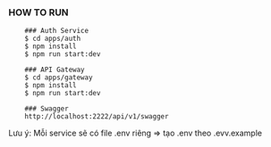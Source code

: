 ### HOW TO RUN
```
    ### Auth Service
    $ cd apps/auth
    $ npm install
    $ npm run start:dev

    ### API Gateway
    $ cd apps/gateway
    $ npm install
    $ npm run start:dev

    ### Swagger
    http://localhost:2222/api/v1/swagger

```
Lưu ý: Mỗi service sẽ có file .env riêng => tạo .env theo .evv.example

